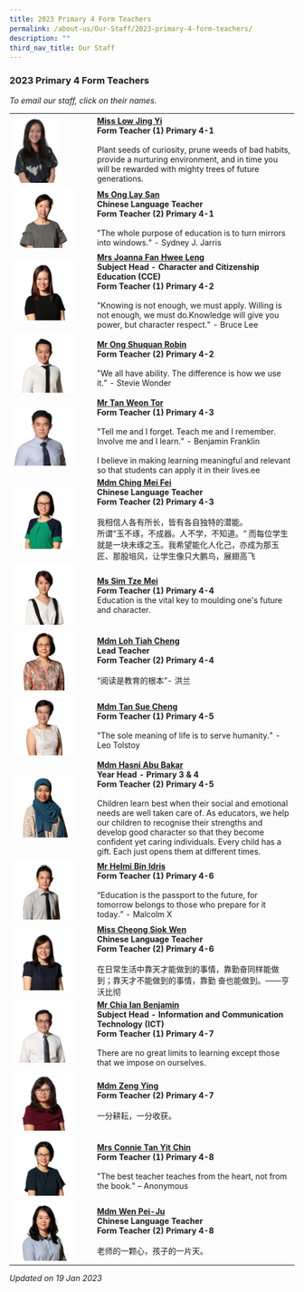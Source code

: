 ```yaml
---
title: 2023 Primary 4 Form Teachers
permalink: /about-us/Our-Staff/2023-primary-4-form-teachers/
description: ""
third_nav_title: Our Staff
---
```

### 2023 Primary 4 Form Teachers

*To email our staff, click on their names.*

|  |  |
|---|---|
| <img src="/images/ft92.png" style="width:60%"> | [**Miss Low Jing Yi**](mailto:low_jing_yi@moe.edu.sg)<br>**Form Teacher (1) Primary 4-1**<br><br>Plant seeds of curiosity, prune weeds of bad habits, provide a nurturing environment, and in time you will be rewarded with mighty trees of future generations. |
| <img src="/images/ft93.png" style="width:80%"> | [**Ms Ong Lay San**](mailto:ong_lay_san@moe.edu.sg)<br>**Chinese Language Teacher<br>Form Teacher (2) Primary 4-1**<br><br>"The whole purpose of education is to turn mirrors into windows." - Sydney J. Jarris |
| <img src="/images/ft94.png" style="width:80%"> | [**Mrs Joanna Fan Hwee Leng**](mailto:toh_hwee_leng_joanna@moe.edu.sg)<br>**Subject Head - Character and Citizenship Education (CCE)<br>Form Teacher (1) Primary 4-2**<br><br>"Knowing is not enough, we must apply. Willing is not enough, we must do.Knowledge will give you power, but character respect." - Bruce Lee |
|  <img src="/images/ft95.png" style="width:80%"> | [**Mr Ong Shuquan Robin**](mailto:ong_shuquan_robin@moe.edu.sg)<br>**Form Teacher (2) Primary 4-2**<br><br>"We all have ability. The difference is how we use it." - Stevie Wonder |
| <img src="/images/ft96.png" style="width:80%"> | [**Mr Tan Weon Tor**](mailto:tan_weon_tor@moe.edu.sg)   <br>**Form Teacher (1) Primary 4-3**<br><br>"Tell me and I forget. Teach me and I remember. Involve me and I learn." - Benjamin Franklin<br><br>I believe in making learning meaningful and relevant so that students can apply it in their lives.ee  |
| <img src="/images/ft97.png" style="width:80%"> | [**Mdm Ching Mei Fei**](mailto:ching_mei_fei@moe.edu.sg)<br>**Chinese Language Teacher<br>Form Teacher (2) Primary 4-3**<br><br>我相信人各有所长，皆有各自独特的潜能。<br>所谓“玉不琢，不成器。人不学，不知道。“ 而每位学生就是一块未琢之玉。我希望能化人化己，亦成为那玉匠、那股培风，让学生像只大鹏鸟，展翅高飞 |
| <img src="/images/ft98.png" style="width:80%"> | [**Ms Sim Tze Mei**](mailto:sim_tze_mei@moe.edu.sg)<br>**Form Teacher (1) Primary 4-4**<br>Education is the vital key to moulding one's future and character.   |
| <img src="/images/ft99.png" style="width:80%"> | [**Mdm Loh Tiah Cheng**](mailto:loh_tiah_cheng@moe.edu.sg)<br>**Lead Teacher<br>Form Teacher (2) Primary 4-4**<br><br>“阅读是教育的根本”- 洪兰 |
| <img src="/images/ft100.png" style="width:80%"> | [**Mdm Tan Sue Cheng**](mailto:tan_sue_cheng@moe.edu.sg)<br>**Form Teacher (1) Primary 4-5**<br><br>"The sole meaning of life is to serve humanity." - Leo Tolstoy  |
| <img src="/images/ft101.png" style="width:80%">  | [**Mdm Hasni Abu Bakar**](mailto:hasni_abu_bakar@moe.edu.sg)<br>**Year Head - Primary 3 & 4<br>Form Teacher (2) Primary 4-5**<br><br>Children learn best when their social and emotional needs are well taken care of. As educators, we help our children to recognise their strengths and develop good character so that they become confident yet caring individuals. Every child has a gift. Each just opens them at different times.   |
| <img src="/images/ft102.png" style="width:80%"> | [**Mr Helmi Bin Idris**](mailto:helmi_b_idris@moe.edu.sg)<br>**Form Teacher (1) Primary 4-6**<br><br>“Education is the passport to the future, for tomorrow belongs to those who prepare for it today.” - Malcolm X |
| <img src="/images/ft103.png" style="width:80%"> | [**Miss Cheong Siok Wen**](mailto:cheong_siok_wen@moe.edu.sg)<br>**Chinese Language Teacher<br>Form Teacher (2) Primary 4-6**<br><br>在日常生活中靠天才能做到的事情，靠勤奋同样能做到；靠天才不能做到的事情，靠勤 奋也能做到。——亨沃比彻  |
| <img src="/images/ft104.png" style="width:80%">  | [**Mr Chia Ian Benjamin**](mailto:benjamin_chia@moe.edu.sg)<br>**Subject Head - Information and Communication Technology (ICT)<br>Form Teacher (1) Primary 4-7**<br><br>There are no great limits to learning except those that we impose on ourselves. |
| <img src="/images/ft105.png" style="width:80%"> | [**Mdm Zeng Ying**](mailto:zeng_ying_a@moe.edu.sg)<br>**Form Teacher (2) Primary 4-7**<br><br>一分耕耘，一分收获。 |
| <img src="/images/ft106.png" style="width:80%"> | [**Mrs Connie Tan Yit Chin**](mailto:ho_yit_chin_connie@moe.edu.sg)<br>**Form Teacher (1) Primary 4-8**  <br> <br>"The best teacher teaches from the heart, not from the book." – Anonymous  |
| <img src="/images/ft107.png" style="width:80%"> | [**Mdm Wen Pei-Ju**](mailto:wen_pei_ju@moe.edu.sg)<br>**Chinese Language Teacher<br>Form Teacher (2) Primary 4-8** <br><br>老师的一颗心，孩子的一片天。 |

*Updated on 19 Jan 2023*